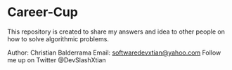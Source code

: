# Career-Cup
This repository is created to share my answers and idea to other people on how to solve algorithmic problems.

Author: Christian Balderrama
Email: softwaredevxtian@yahoo.com
Follow me up on Twitter @DevSlashXtian
